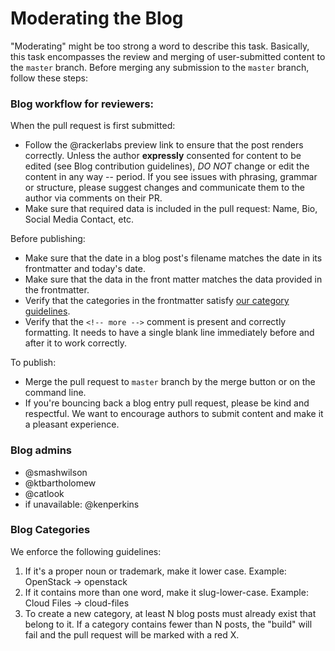 # Moderating the Blog

"Moderating" might be too strong a word to describe this task. Basically, this task encompasses the review and merging of user-submitted content to the `master` branch. Before merging any submission to the `master` branch, follow these steps:

### Blog workflow for reviewers:

When the pull request is first submitted:

* Follow the @rackerlabs preview link to ensure that the post renders correctly. Unless the author **expressly** consented for content to be edited (see Blog contribution guidelines), *DO NOT* change or edit the content in any way -- period. If you see issues with phrasing, grammar or structure, please suggest changes and communicate them to the author via comments on their PR.
* Make sure that required data is included in the pull request: Name, Bio, Social Media Contact, etc.

Before publishing:

* Make sure that the date in a blog post's filename matches the date in its frontmatter and today's date.
* Make sure that the data in the front matter matches the data provided in the frontmatter.
* Verify that the categories in the frontmatter satisfy [our category guidelines](#blog-categories).
* Verify that the `<!-- more -->` comment is present and correctly formatting. It needs to have a single blank line immediately before and after it to work correctly.

To publish:

* Merge the pull request to `master` branch by the merge button or on the command line.
* If you're bouncing back a blog entry pull request, please be kind and respectful. We want to encourage authors to submit content and make it a pleasant experience.

### Blog admins

* @smashwilson
* @ktbartholomew
* @catlook
* if unavailable: @kenperkins

### Blog Categories

We enforce the following guidelines:

1. If it's a proper noun or trademark, make it lower case. Example: OpenStack -> openstack
2. If it contains more than one word, make it slug-lower-case. Example: Cloud Files -> cloud-files
3. To create a new category, at least N blog posts must already exist that belong to it. If a category contains fewer than N posts, the "build" will fail and the pull request will be marked with a red X.
